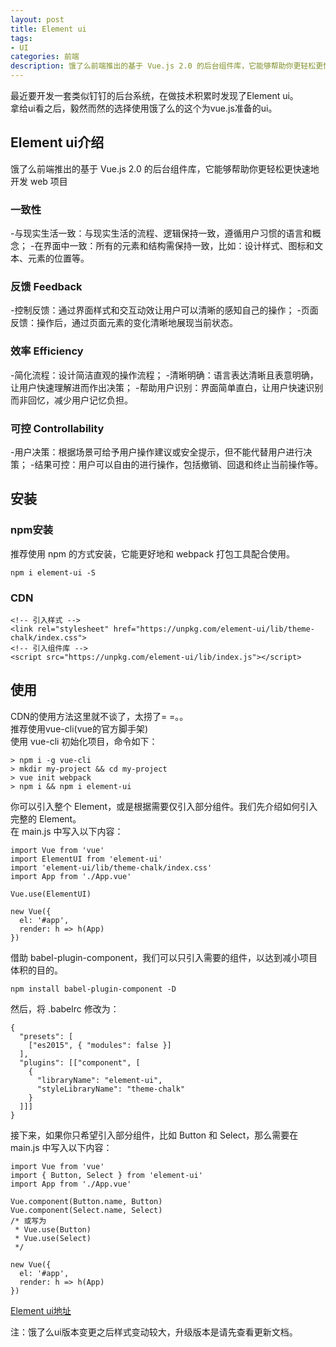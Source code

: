 ```yaml
---
layout: post
title: Element ui
tags:
- UI
categories: 前端
description: 饿了么前端推出的基于 Vue.js 2.0 的后台组件库，它能够帮助你更轻松更快速地开发 web 项目
---
```




<!-- more -->

最近要开发一套类似钉钉的后台系统，在做技术积累时发现了Element ui。<br/>
拿给ui看之后，毅然而然的选择使用饿了么的这个为vue.js准备的ui。

## Element ui介绍

饿了么前端推出的基于 Vue.js 2.0 的后台组件库，它能够帮助你更轻松更快速地开发 web 项目<br/>

### 一致性
-与现实生活一致：与现实生活的流程、逻辑保持一致，遵循用户习惯的语言和概念；
-在界面中一致：所有的元素和结构需保持一致，比如：设计样式、图标和文本、元素的位置等。

### 反馈 Feedback
-控制反馈：通过界面样式和交互动效让用户可以清晰的感知自己的操作；
-页面反馈：操作后，通过页面元素的变化清晰地展现当前状态。

### 效率 Efficiency
-简化流程：设计简洁直观的操作流程；
-清晰明确：语言表达清晰且表意明确，让用户快速理解进而作出决策；
-帮助用户识别：界面简单直白，让用户快速识别而非回忆，减少用户记忆负担。

### 可控 Controllability
-用户决策：根据场景可给予用户操作建议或安全提示，但不能代替用户进行决策；
-结果可控：用户可以自由的进行操作，包括撤销、回退和终止当前操作等。

## 安装
### npm安装
推荐使用 npm 的方式安装，它能更好地和 webpack 打包工具配合使用。
```
npm i element-ui -S
```

### CDN
```
<!-- 引入样式 -->
<link rel="stylesheet" href="https://unpkg.com/element-ui/lib/theme-chalk/index.css">
<!-- 引入组件库 -->
<script src="https://unpkg.com/element-ui/lib/index.js"></script>
```

## 使用
CDN的使用方法这里就不谈了，太捞了= =。。<br/>
推荐使用vue-cli(vue的官方脚手架)<br/>
使用 vue-cli 初始化项目，命令如下：
```
> npm i -g vue-cli
> mkdir my-project && cd my-project
> vue init webpack
> npm i && npm i element-ui
```

你可以引入整个 Element，或是根据需要仅引入部分组件。我们先介绍如何引入完整的 Element。<br/>
在 main.js 中写入以下内容：
```
import Vue from 'vue'
import ElementUI from 'element-ui'
import 'element-ui/lib/theme-chalk/index.css'
import App from './App.vue'

Vue.use(ElementUI)

new Vue({
  el: '#app',
  render: h => h(App)
})
```

借助 babel-plugin-component，我们可以只引入需要的组件，以达到减小项目体积的目的。<br/>
```
npm install babel-plugin-component -D
```

然后，将 .babelrc 修改为：
```
{
  "presets": [
    ["es2015", { "modules": false }]
  ],
  "plugins": [["component", [
    {
      "libraryName": "element-ui",
      "styleLibraryName": "theme-chalk"
    }
  ]]]
}
```

接下来，如果你只希望引入部分组件，比如 Button 和 Select，那么需要在 main.js 中写入以下内容：
```
import Vue from 'vue'
import { Button, Select } from 'element-ui'
import App from './App.vue'

Vue.component(Button.name, Button)
Vue.component(Select.name, Select)
/* 或写为
 * Vue.use(Button)
 * Vue.use(Select)
 */

new Vue({
  el: '#app',
  render: h => h(App)
})
```

[Element ui地址](http://element-cn.eleme.io/#/zh-CN/component/installation)

注：饿了么ui版本变更之后样式变动较大，升级版本是请先查看更新文档。














